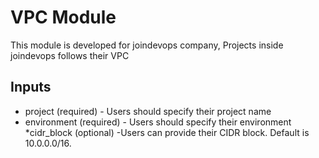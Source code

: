 # VPC Module
This module is developed for joindevops company, Projects inside joindevops follows their VPC

## Inputs
* project (required) - Users should specify their project name
* environment (required) - Users should specify their environment
*cidr_block (optional) -Users can provide their CIDR block. Default is 10.0.0.0/16.